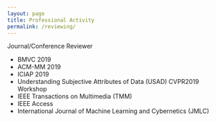 ```yaml
---
layout: page
title: Professional Activity
permalink: /reviewing/
---
```


Journal/Conference Reviewer


- BMVC 2019
- ACM-MM 2019
- ICIAP 2019
- Understanding Subjective Attributes of Data (USAD) CVPR2019 Workshop
- IEEE Transactions on Multimedia (TMM)
- IEEE Access
- International Journal of Machine Learning and Cybernetics (JMLC)

<!--- This is the base Jekyll theme. You can find out more info about customizing your Jekyll theme, as well as basic Jekyll usage documentation at [jekyllrb.com](https://jekyllrb.com/)

You can find the source code for Minima at GitHub:
[jekyll][jekyll-organization] /
[minima](https://github.com/jekyll/minima)

You can find the source code for Jekyll at GitHub:
[jekyll][jekyll-organization] /
[jekyll](https://github.com/jekyll/jekyll)


[jekyll-organization]: https://github.com/jekyll -->
